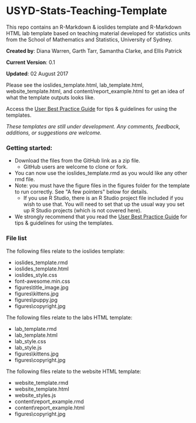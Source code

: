 # USYD-Stats-Teaching-Template
This repo contains an R-Markdown &amp; ioslides template and R-Markdown HTML lab template based on teaching material developed for statistics units from the School of Mathematics and Statistics, University of Sydney. 

**Created by**: Diana Warren, Garth Tarr, Samantha Clarke, and Ellis Patrick

**Current Version**: 0.1

**Updated**: 02 August 2017

Please see the ioslides_template.html, lab_template.html, website_template.html, and content/report_example.html to get an idea of what the template outputs looks like.


Access the [User Best Practice Guide](http://bit.ly/stats_templates_guide) for tips & guidelines for using the templates.



*These templates are still under development. Any comments, feedback, additions, or suggestions are welcome.* 

### Getting started:
- Download the files from the GitHub link as a zip file. 
    - GitHub users are welcome to clone or fork. 
- You can now use the ioslides_template.rmd as you would like any other rmd file.
- Note: you must have the figure files in the figures folder for the template to run correctly. See "A few pointers" below for details.
    - If you use R Studio, there is an R Studio project file included if you wish to use that. You will need to set that up the usual way you set up R Studio projects (which is not covered here). 
- We strongly recommend that you read the [User Best Practice Guide](http://bit.ly/stats_templates_guide) for tips & guidelines for using the templates.

### File list
The following files relate to the ioslides template:

- ioslides_template.rmd
- ioslides_template.html
- ioslides_style.css
- font-awesome.min.css
- figures\title_image.jpg
- figures\kittens.jpg
- figures\puppy.jpg
- figures\copyright.jpg

The following files relate to the labs HTML template:

- lab_template.rmd
- lab_template.html
- lab_style.css
- lab_style.js
- figures\kittens.jpg
- figures\copyright.jpg

The following files relate to the website HTML template:

- website_template.rmd
- website_template.html
- website_styles.js
- content\report_example.rmd
- content\report_example.html
- figures\copyright.jpg

